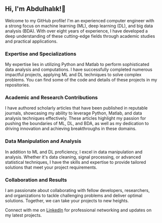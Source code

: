 ## Hi, I'm Abdulhalık!👋

Welcome to my GitHub profile! I'm an experienced computer engineer with a strong focus on machine learning (ML), deep learning (DL), and big data analysis (BDA). With over eight years of experience, I have developed a deep understanding of these cutting-edge fields through academic studies and practical applications.

### Expertise and Specializations

My expertise lies in utilizing Python and Matlab to perform sophisticated data analysis and computations. I have successfully completed numerous impactful projects, applying ML and DL techniques to solve complex problems. You can find some of the code and details of these projects in my repositories.

### Academic and Research Contributions

I have authored scholarly articles that have been published in reputable journals, showcasing my ability to leverage Python, Matlab, and data analysis techniques effectively. These articles highlight my passion for pushing the boundaries of ML, DL, and BDA, as well as my dedication to driving innovation and achieving breakthroughs in these domains.

### Data Manipulation and Analysis

In addition to ML and DL proficiency, I excel in data manipulation and analysis. Whether it's data cleaning, signal processing, or advanced statistical techniques, I have the skills and expertise to provide tailored solutions that meet your project requirements.

### Collaboration and Results

I am passionate about collaborating with fellow developers, researchers, and organizations to tackle challenging problems and deliver optimal solutions. Together, we can take your projects to new heights.

Connect with me on [LinkedIn](https://www.linkedin.com/in/aoguz-191608275/) for professional networking and updates on my latest projects.

<!--
**ahalikoguz/ahalikoguz** is a ✨ _special_ ✨ repository because its `README.md` (this file) appears on your GitHub profile.

Here are some ideas to get you started:

- 🔭 I’m currently working on ...
- 🌱 I’m currently learning ...
- 👯 I’m looking to collaborate on ...
- 🤔 I’m looking for help with ...
- 💬 Ask me about ...
- 📫 How to reach me: ...
- 😄 Pronouns: ...
- ⚡ Fun fact: ...
-->
